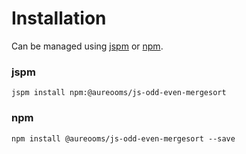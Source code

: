 # Installation
Can be managed using
[jspm](http://jspm.io)
or [npm](https://github.com/npm/npm).

### jspm
```terminal
jspm install npm:@aureooms/js-odd-even-mergesort
```

### npm
```terminal
npm install @aureooms/js-odd-even-mergesort --save
```
